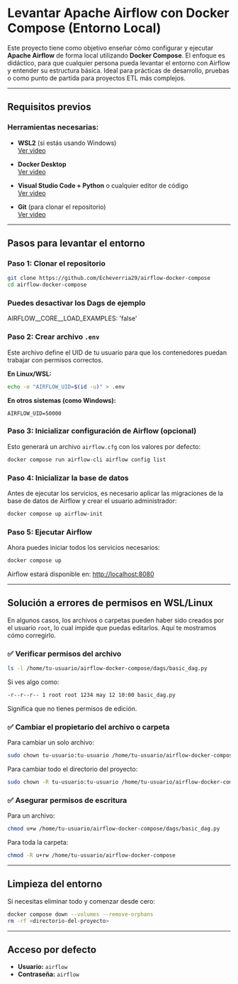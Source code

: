 # Levantar Apache Airflow con Docker Compose (Entorno Local)

Este proyecto tiene como objetivo enseñar cómo configurar y ejecutar **Apache Airflow** de forma local utilizando **Docker Compose**. El enfoque es didáctico, para que cualquier persona pueda levantar el entorno con Airflow y entender su estructura básica. Ideal para prácticas de desarrollo, pruebas o como punto de partida para proyectos ETL más complejos.

---

## Requisitos previos

### Herramientas necesarias:

- **WSL2** (si estás usando Windows)  
  [Ver video](https://www.youtube.com/watch?v=nkwvDatrKGM&ab_channel=JashTechTV)

- **Docker Desktop**  
  [Ver video](https://www.youtube.com/watch?v=jiJFDwmWrWk&ab_channel=UskoKruM2010)

- **Visual Studio Code + Python** o cualquier editor de código  
  [Ver video](https://www.youtube.com/watch?v=1E44n9NL2gw&ab_channel=OssabaTech)

- **Git** (para clonar el repositorio)  
  [Ver video](https://www.youtube.com/watch?v=wVKyeLs0hfg&ab_channel=FerDaniele)

---

## Pasos para levantar el entorno

### Paso 1: Clonar el repositorio

```bash
git clone https://github.com/Echeverria29/airflow-docker-compose
cd airflow-docker-compose
```
### Puedes desactivar los Dags de ejemplo
AIRFLOW__CORE__LOAD_EXAMPLES: 'false'

### Paso 2: Crear archivo `.env`

Este archivo define el UID de tu usuario para que los contenedores puedan trabajar con permisos correctos.

**En Linux/WSL:**

```bash
echo -e "AIRFLOW_UID=$(id -u)" > .env
```

**En otros sistemas (como Windows):**

```env
AIRFLOW_UID=50000
```

### Paso 3: Inicializar configuración de Airflow (opcional)

Esto generará un archivo `airflow.cfg` con los valores por defecto:

```bash
docker compose run airflow-cli airflow config list
```

### Paso 4: Inicializar la base de datos

Antes de ejecutar los servicios, es necesario aplicar las migraciones de la base de datos de Airflow y crear el usuario administrador:

```bash
docker compose up airflow-init
```

### Paso 5: Ejecutar Airflow

Ahora puedes iniciar todos los servicios necesarios:

```bash
docker compose up
```

Airflow estará disponible en: [http://localhost:8080](http://localhost:8080)

---

## Solución a errores de permisos en WSL/Linux

En algunos casos, los archivos o carpetas pueden haber sido creados por el usuario `root`, lo cual impide que puedas editarlos. Aquí te mostramos cómo corregirlo.

### ✅ Verificar permisos del archivo

```bash
ls -l /home/tu-usuario/airflow-docker-compose/dags/basic_dag.py
```

Si ves algo como:

```bash
-r--r--r-- 1 root root 1234 may 12 10:00 basic_dag.py
```

Significa que no tienes permisos de edición.

### ✅ Cambiar el propietario del archivo o carpeta

Para cambiar un solo archivo:

```bash
sudo chown tu-usuario:tu-usuario /home/tu-usuario/airflow-docker-compose/dags/basic_dag.py
```

Para cambiar todo el directorio del proyecto:

```bash
sudo chown -R tu-usuario:tu-usuario /home/tu-usuario/airflow-docker-compose
```

### ✅ Asegurar permisos de escritura

Para un archivo:

```bash
chmod u+w /home/tu-usuario/airflow-docker-compose/dags/basic_dag.py
```

Para toda la carpeta:

```bash
chmod -R u+rw /home/tu-usuario/airflow-docker-compose
```

---

## Limpieza del entorno

Si necesitas eliminar todo y comenzar desde cero:

```bash
docker compose down --volumes --remove-orphans
rm -rf <directorio-del-proyecto>
```

---

## Acceso por defecto

- **Usuario:** `airflow`  
- **Contraseña:** `airflow`
